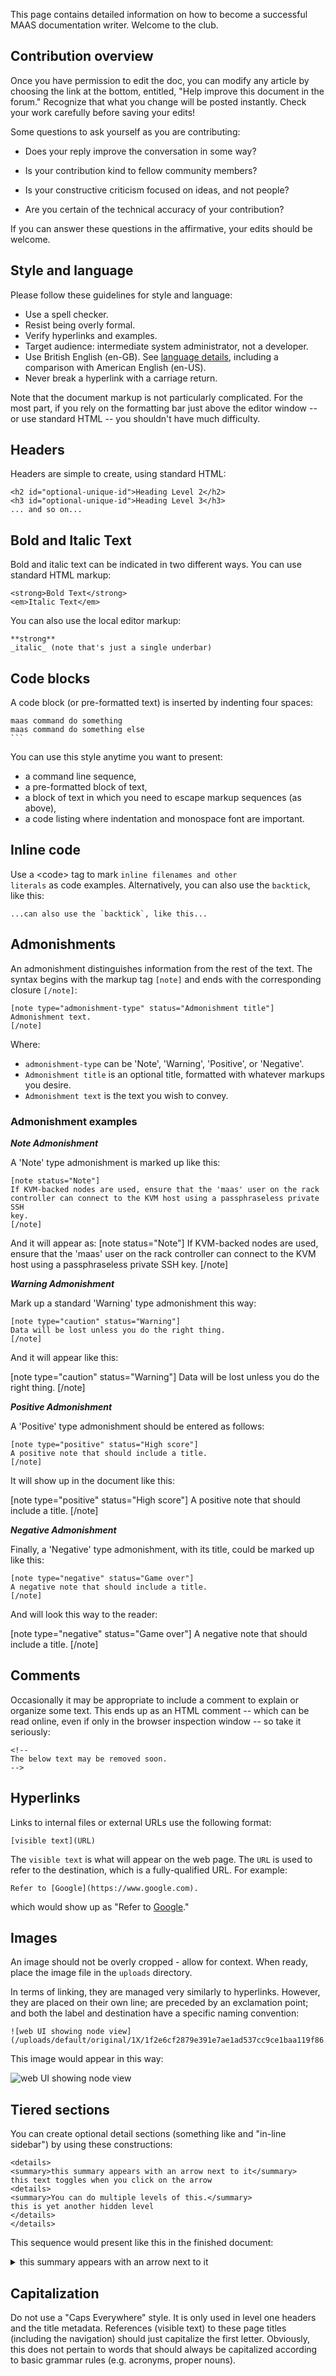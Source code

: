 This page contains detailed information on how to become a successful MAAS documentation writer. Welcome to the club.

<h2 id="heading--contribution-overview">Contribution overview</h2>

Once you have permission to edit the doc, you can modify any article by choosing the link at the bottom, entitled, "Help improve this document in the forum."  Recognize that what you change will be posted instantly.  Check your work carefully before saving your edits!

Some questions to ask yourself as you are contributing:

* Does your reply improve the conversation in some way?

* Is your contribution kind to fellow community members?

* Is your constructive criticism focused on ideas, and not people?

* Are you certain of the technical accuracy of your contribution?

If you can answer these questions in the affirmative, your edits should be welcome.

<h2 id="heading--style-and-language">Style and language</h2>

Please follow these guidelines for style and language:

-   Use a spell checker.
-   Resist being overly formal.
-   Verify hyperlinks and examples.
-   Target audience: intermediate system administrator, not a developer.
-   Use British English (en-GB). See [language details](/t/language-details-contributing-to-juju-docs/745), including a comparison with American English (en-US).
-   Never break a hyperlink with a carriage return. 

Note that the document markup is not particularly complicated.  For the most part, if you rely on the formatting bar just above the editor window -- or use standard HTML -- you shouldn't have much difficulty.

<h2 id="heading--headers">Headers</h2>

Headers are simple to create, using standard HTML:

    <h2 id="optional-unique-id">Heading Level 2</h2>
    <h3 id="optional-unique-id">Heading Level 3</h3>
    ... and so on...
    
<h2 id="bold-and-italic">Bold and Italic Text</h2>

Bold and italic text can be indicated in two different ways.  You can use standard HTML markup:

    <strong>Bold Text</strong>
    <em>Italic Text</em>

You can also use the local editor markup:

    **strong**
    _italic_ (note that's just a single underbar)

<h2 id="heading--code-blocks">Code blocks</h2>

A code block (or pre-formatted text) is inserted by indenting four spaces:

    maas command do something
    maas command do something else
    ```
You can use this style anytime you want to present:

 - a command line sequence,
 - a pre-formatted block of text,
 - a block of text in which you need to escape markup sequences (as above),
 - a code listing where indentation and monospace font are important.

<h2 id="heading--inline-code">Inline code</h2>

Use a &lt;code&gt; tag to mark <code>inline filenames and other literals</code> as code examples. Alternatively, you can also use the `backtick`, like this:

    ...can also use the `backtick`, like this...

<h2 id="heading--notes">Admonishments</h2>

An admonishment distinguishes information from the rest of the text. The syntax begins with the markup tag <code>[note]</code> and ends with the corresponding closure <code>[/note]</code>:

    [note type="admonishment-type" status="Admonishment title"]
    Admonishment text.
    [/note]

Where:

-   `admonishment-type` can be 'Note', 'Warning', 'Positive', or 'Negative'.
-   `Admonishment title` is an optional title, formatted with whatever markups you desire.
-   `Admonishment text` is the text you wish to convey.

<h3 id="heading--admonishment-examples">Admonishment examples</h3>

<strong><em>Note Admonishment</em></strong>

A 'Note' type admonishment is marked up like this:

```
[note status="Note"]
If KVM-backed nodes are used, ensure that the 'maas' user on the rack
controller can connect to the KVM host using a passphraseless private SSH
key.
[/note]
```

And it will appear as:
[note status="Note"]
If KVM-backed nodes are used, ensure that the 'maas' user on the rack controller can connect to the KVM host using a passphraseless private SSH key.
[/note]

<strong><em>Warning Admonishment</em></strong>

Mark up a standard 'Warning' type admonishment this way:

``` no-highlight
[note type="caution" status="Warning"]
Data will be lost unless you do the right thing.
[/note]
```
And it will appear like this:

[note type="caution" status="Warning"]
Data will be lost unless you do the right thing.
[/note]

<strong><em>Positive Admonishment</em></strong>

A 'Positive' type admonishment should be entered as follows:

```
[note type="positive" status="High score"]
A positive note that should include a title.
[/note]
```
It will show up in the document like this:

[note type="positive" status="High score"]
A positive note that should include a title.
[/note]

<strong><em>Negative Admonishment</em></strong>

Finally, a 'Negative' type admonishment, with its title, could be marked up like this:

```
[note type="negative" status="Game over"]
A negative note that should include a title.
[/note]
```
And will look this way to the reader:

[note type="negative" status="Game over"]
A negative note that should include a title.
[/note]

<h2 id="heading--comments">Comments</h2>

Occasionally it may be appropriate to include a comment to explain or organize some text. This ends up as an HTML comment -- which can be read online, even if only in the browser inspection window -- so take it seriously:

```
<!--
The below text may be removed soon.
-->
```

<h2 id="heading--hyperlinks">Hyperlinks</h2>

Links to internal files or external URLs use the following format:

```
[visible text](URL)
```

The `visible text` is what will appear on the web page. The `URL` is used to refer to the destination, which is a  fully-qualified URL.  For example:

    Refer to [Google](https://www.google.com).

which would show up as "Refer to [Google](https://www.google.com)."

<h2 id="heading--images">Images</h2>

An image should not be overly cropped - allow for context. When ready, place the image file in the `uploads` directory.

In terms of linking, they are managed very similarly to hyperlinks. However, they are placed on their own line; are preceded by an exclamation point; and both the label and destination have a specific naming convention:

````
![web UI showing node view](/uploads/default/original/1X/1f2e6cf2879e391e7ae1ad537cc9ce1baa119f86.png)
````
This image would appear in this way:

![web UI showing node view](/uploads/default/original/1X/1f2e6cf2879e391e7ae1ad537cc9ce1baa119f86.png)

<h2 id="heading--tiered-sections">Tiered sections</h2>

You can create optional detail sections (something like and "in-line sidebar") by using these constructions:

    <details>
    <summary>this summary appears with an arrow next to it</summary>
    this text toggles when you click on the arrow
    <details>
    <summary>You can do multiple levels of this.</summary>
    this is yet another hidden level
    </details>
    </details>

This sequence would present like this in the finished document:

<details>
<summary>this summary appears with an arrow next to it</summary>
this text toggles when you click on the arrow
<details>
<summary>You can do multiple levels of this.</summary>
this is yet another hidden level
</details>
</details>

<h2 id="heading--capitalization">Capitalization</h2>

Do not use a "Caps Everywhere" style. It is only used in level one headers and the title metadata. References (visible text) to these page titles (including the navigation) should just capitalize the first letter. Obviously, this does not pertain to words that should always be capitalized according to basic grammar rules (e.g. acronyms, proper nouns).